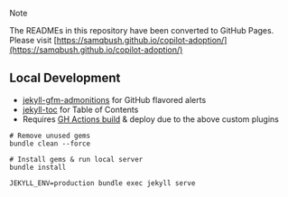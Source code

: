 > [!NOTE]
> The READMEs in this repository have been converted to GitHub Pages.  Please visit [https://samqbush.github.io/copilot-adoption/](https://samqbush.github.io/copilot-adoption/)



## Local Development
- [jekyll-gfm-admonitions](https://github.com/Helveg/jekyll-gfm-admonitions) for GitHub flavored alerts
- [jekyll-toc](https://github.com/allejo/jekyll-toc) for Table of Contents
- Requires [GH Actions build](./.github/workflows/gh-pages.yml) & deploy due to the above custom plugins

```shell
# Remove unused gems
bundle clean --force

# Install gems & run local server
bundle install

JEKYLL_ENV=production bundle exec jekyll serve
```